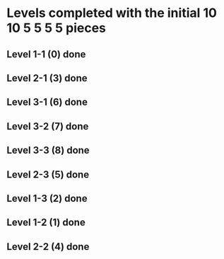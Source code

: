 # Levels completed with the initial 10 10 5 5 5 5 pieces
## Level 1-1 (0) done
## Level 2-1 (3) done
## Level 3-1 (6) done
## Level 3-2 (7) done
## Level 3-3 (8) done
## Level 2-3 (5) done
## Level 1-3 (2) done
## Level 1-2 (1) done
## Level 2-2 (4) done
